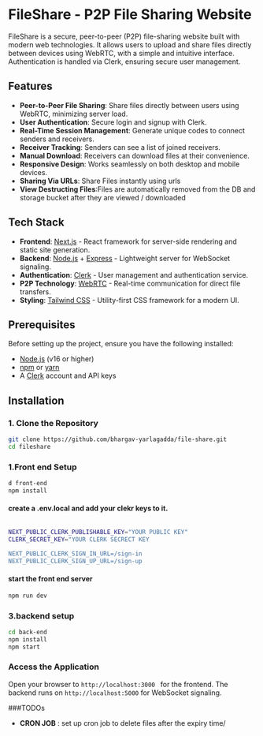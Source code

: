 # FileShare - P2P File Sharing Website

FileShare is a secure, peer-to-peer (P2P) file-sharing website built with modern web technologies. It allows users to upload and share files directly between devices using WebRTC, with a simple and intuitive interface. Authentication is handled via Clerk, ensuring secure user management.

## Features

- **Peer-to-Peer File Sharing**: Share files directly between users using WebRTC, minimizing server load.
- **User Authentication**: Secure login and signup with Clerk.
- **Real-Time Session Management**: Generate unique codes to connect senders and receivers.
- **Receiver Tracking**: Senders can see a list of joined receivers.
- **Manual Download**: Receivers can download files at their convenience.
- **Responsive Design**: Works seamlessly on both desktop and mobile devices.
- **Sharing Via URLs**: Share Files instantly using urls
- **View Destructing Files**:Files are automatically removed from the DB and storage bucket after they are viewed / downloaded
  

## Tech Stack

- **Frontend**: [Next.js](https://nextjs.org/) - React framework for server-side rendering and static site generation.
- **Backend**: [Node.js](https://nodejs.org/) + [Express](https://expressjs.com/) - Lightweight server for WebSocket signaling.
- **Authentication**: [Clerk](https://clerk.com/) - User management and authentication service.
- **P2P Technology**: [WebRTC](https://webrtc.org/) - Real-time communication for direct file transfers.
- **Styling**: [Tailwind CSS](https://tailwindcss.com/) - Utility-first CSS framework for a modern UI.

## Prerequisites

Before setting up the project, ensure you have the following installed:

- [Node.js](https://nodejs.org/) (v16 or higher)
- [npm](https://www.npmjs.com/) or [yarn](https://yarnpkg.com/)
- A [Clerk](https://clerk.com/) account and API keys

## Installation

### 1. Clone the Repository
```bash
git clone https://github.com/bhargav-yarlagadda/file-share.git
cd fileshare
````


### 1.Front end Setup
```bash
d front-end
npm install
````
#### create a .env.local and add your clekr keys to it.
```bash

NEXT_PUBLIC_CLERK_PUBLISHABLE_KEY="YOUR PUBLIC KEY"
CLERK_SECRET_KEY="YOUR CLERK SECRECT KEY

NEXT_PUBLIC_CLERK_SIGN_IN_URL=/sign-in
NEXT_PUBLIC_CLERK_SIGN_UP_URL=/sign-up


```

#### start the front end server
```bash
npm run dev
```
### 3.backend setup
```bash
cd back-end
npm install
npm start
````


### Access the Application
Open your browser to `http://localhost:3000 `  for the frontend.
The backend runs on `http://localhost:5000` for WebSocket signaling.

###TODOs
- **CRON JOB** : set up cron job to delete files after the expiry time/


